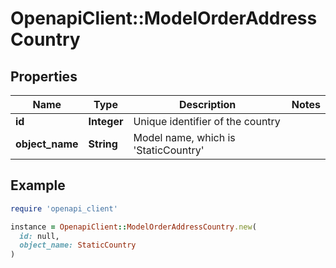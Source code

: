 # OpenapiClient::ModelOrderAddressCountry

## Properties

| Name | Type | Description | Notes |
| ---- | ---- | ----------- | ----- |
| **id** | **Integer** | Unique identifier of the country |  |
| **object_name** | **String** | Model name, which is &#39;StaticCountry&#39; |  |

## Example

```ruby
require 'openapi_client'

instance = OpenapiClient::ModelOrderAddressCountry.new(
  id: null,
  object_name: StaticCountry
)
```


